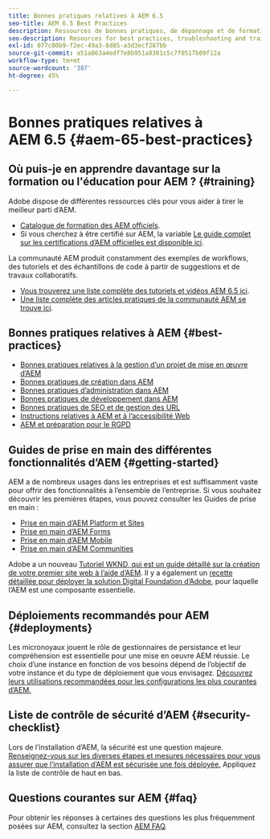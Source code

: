 ```yaml
---
title: Bonnes pratiques relatives à AEM 6.5
seo-title: AEM 6.5 Best Practices
description: Ressources de bonnes pratiques, de dépannage et de formation pour AEM 6.5
seo-description: Resources for best practices, troubleshooting and training for AEM 6.5
exl-id: 077c00b9-f2ec-49a3-8d85-a3d3ecf287bb
source-git-commit: a51a863a4edf7e8b951a8361c5c7f0517b09f12a
workflow-type: tm+mt
source-wordcount: '387'
ht-degree: 45%

---
```


# Bonnes pratiques relatives à AEM 6.5 {#aem-65-best-practices}

## Où puis-je en apprendre davantage sur la formation ou l&#39;éducation pour AEM ? {#training}

Adobe dispose de différentes ressources clés pour vous aider à tirer le meilleur parti d’AEM.

* [Catalogue de formation des AEM officiels](https://training.adobe.com/training/current-courses.html#solution=adobeExperienceManager&amp;p=1).
* Si vous cherchez à être certifié sur AEM, la variable [Le guide complet sur les certifications d’AEM officielles est disponible ici](https://training.adobe.com/certification/exams.html#p=1&amp;solution=adobeExperienceManager).

La communauté AEM produit constamment des exemples de workflows, des tutoriels et des échantillons de code à partir de suggestions et de travaux collaboratifs.

* [Vous trouverez une liste complète des tutoriels et vidéos AEM 6.5 ici](https://experienceleague.adobe.com/docs/experience-manager-tutorials.html?lang=fr).
* [Une liste complète des articles pratiques de la communauté AEM se trouve ici](https://experienceleaguecommunities.adobe.com/t5/adobe-experience-manager/ct-p/adobe-experience-manager-community?profile.language=fr).

## Bonnes pratiques relatives à AEM {#best-practices}

* [Bonnes pratiques relatives à la gestion d’un projet de mise en œuvre d’AEM](/help/managing/best-practices.md)
* [Bonnes pratiques de création dans AEM](/help/sites-authoring/best-practices.md)
* [Bonnes pratiques d’administration dans AEM](/help/sites-administering/administer-best-practices.md)
* [Bonnes pratiques de développement dans AEM](/help/sites-developing/best-practices.md)
* [Bonnes pratiques de SEO et de gestion des URL](/help/managing/seo-and-url-management.md)
* [Instructions relatives à AEM et à l’accessibilité Web](/help/managing/web-accessibility.md)
* [AEM et préparation pour le RGPD](/help/managing/data-protection-and-privacy.md)

## Guides de prise en main des différentes fonctionnalités d’AEM {#getting-started}

AEM a de nombreux usages dans les entreprises et est suffisamment vaste pour offrir des fonctionnalités à l’ensemble de l’entreprise. Si vous souhaitez découvrir les premières étapes, vous pouvez consulter les Guides de prise en main :

* [Prise en main d’AEM Platform et Sites](/help/sites-deploying/deploy.md#getting-started)
* [Prise en main d’AEM Forms](/help/forms/using/introduction-aem-forms.md)
* [Prise en main d’AEM Mobile](/help/mobile/getting-started-aem-mobile.md)
* [Prise en main d’AEM Communities](/help/communities/getting-started.md)

Adobe a un nouveau [Tutoriel WKND, qui est un guide détaillé sur la création de votre premier site web à l’aide d’AEM](https://experienceleague.adobe.com/docs/experience-manager-learn/getting-started-wknd-tutorial-develop/overview.html?lang=fr). Il y a également un [recette détaillée pour déployer la solution Digital Foundation d’Adobe](https://experienceleague.adobe.com/#courses), pour laquelle l’AEM est une composante essentielle.

## Déploiements recommandés pour AEM {#deployments}

Les micronoyaux jouent le rôle de gestionnaires de persistance et leur compréhension est essentielle pour une mise en oeuvre AEM réussie. Le choix d’une instance en fonction de vos besoins dépend de l’objectif de votre instance et du type de déploiement que vous envisagez. [Découvrez leurs utilisations recommandées pour les configurations les plus courantes d’AEM.](/help/sites-deploying/recommended-deploys.md)

## Liste de contrôle de sécurité d’AEM {#security-checklist}

Lors de l’installation d’AEM, la sécurité est une question majeure. [Renseignez-vous sur les diverses étapes et mesures nécessaires pour vous assurer que l’installation d’AEM est sécurisée une fois déployée.](/help/sites-administering/security-checklist.md) Appliquez la liste de contrôle de haut en bas.

## Questions courantes sur AEM {#faq}

Pour obtenir les réponses à certaines des questions les plus fréquemment posées sur AEM, consultez la section [AEM FAQ](/help/sites-administering/aem-faqs.md).
